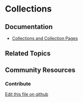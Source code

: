 # Collections

## Documentation

* [Collections and Collection Pages](https://learn.liferay.com/dxp/latest/en/content-authoring-and-management/collections-and-collection-pages.html)

## Related Topics


## Community Resources


### Contribute

[Edit this file on github](https://github.com/olafk/controlpanel-documentation-docs/blob/master/md/73en/com_liferay_asset_list_web_portlet_AssetListPortlet.md)
